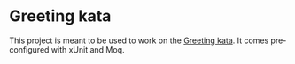 # Greeting kata

This project is meant to be used to work on the [Greeting
kata](https://github.com/testdouble/contributing-tests/wiki/Greeting-Kata). It
comes pre-configured with xUnit and Moq.
